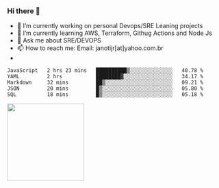 ### Hi there 👋


- 🔭 I’m currently working on personal Devops/SRE Leaning projects
- 🌱 I’m currently learning AWS, Terraform, Githug Actions and Node Js
- 💬 Ask me about SRE/DEVOPS
- 📫 How to reach me: Email: janotijr[at]yahoo.com.br
- 
<!--START_SECTION:waka-->
```text
JavaScript   2 hrs 23 mins   ██████████▒░░░░░░░░░░░░░░   40.78 % 
YAML         2 hrs           ████████▓░░░░░░░░░░░░░░░░   34.17 % 
Markdown     32 mins         ██▒░░░░░░░░░░░░░░░░░░░░░░   09.21 % 
JSON         20 mins         █▒░░░░░░░░░░░░░░░░░░░░░░░   05.80 % 
SQL          18 mins         █▒░░░░░░░░░░░░░░░░░░░░░░░   05.18 % 
```
<!--END_SECTION:waka-->

<img height="180em" src="https://github-readme-stats.vercel.app/api?username=janoti&show_icons=true&hide_border=true&&count_private=true&include_all_commits=true" />
